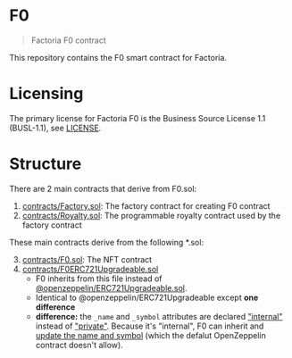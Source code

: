 # F0

> Factoria F0 contract

This repository contains the F0 smart contract for Factoria.

# Licensing

The primary license for Factoria F0 is the Business Source License 1.1 (BUSL-1.1), see [LICENSE](LICENSE).

# Structure

There are 2 main contracts that derive from F0.sol:

1. [contracts/Factory.sol](contracts/Factory.sol): The factory contract for creating F0 contract
2. [contracts/Royalty.sol](contracts/Royalty.sol): The programmable royalty contract used by the factory contract

These main contracts derive from the following *.sol:

3. [contracts/F0.sol](contracts/F0.sol): The NFT contract
4. [contracts/F0ERC721Upgradeable.sol](contracts/F0ERC721Upgradeable.sol)
    - F0 inherits from this file instead of [@openzeppelin/ERC721Upgradeable.sol](https://github.com/OpenZeppelin/openzeppelin-contracts-upgradeable/blob/master/contracts/token/ERC721/ERC721Upgradeable.sol).
    - Identical to @openzeppelin/ERC721Upgradeable except **one difference**
    - **difference:** the `_name` and `_symbol` attributes are declared ["internal"](https://github.com/factoria-org/f0/blob/main/contracts/F0ERC721Upgradeable.sol#L31-L35) instead of ["private"](https://github.com/OpenZeppelin/openzeppelin-contracts-upgradeable/blob/master/contracts/token/ERC721/ERC721Upgradeable.sol#L25-L28). Because it's "internal", F0 can inherit and [update the name and symbol](contracts/F0.sol#L77-L82) (which the defalut OpenZeppelin contract doesn't allow).
